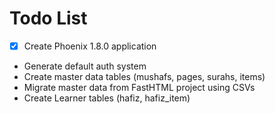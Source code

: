 # Todo List

- [x] Create Phoenix 1.8.0 application
- Generate default auth system
- Create master data tables (mushafs, pages, surahs, items)
- Migrate master data from FastHTML project using CSVs
- Create Learner tables (hafiz, hafiz_item)
